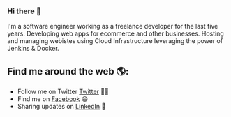 ### Hi there 👋

I'm a software engineer working as a freelance developer for the last five  years. Developing web apps for ecommerce and other businesses. Hosting and managing webistes using Cloud Infrastructure leveraging the power of Jenkins & Docker.

<!-- ![](https://github.com/imajs7/imajs7/blob/main/my-git-cover.png) -->

## Find me around the web 🌎: 


- Follow me on Twitter <a href="https://www.twitter.com/imajs7">Twitter</a> ✍🏾
- Find me on <a href="https://facebook.com/imajs7">Facebook</a> 😄
- Sharing updates on <a href="https://www.linkedin.com/in/imajs7/">LinkedIn</a> 💼


<!--
**imajs7/imajs7** is a ✨ _special_ ✨ repository because its `README.md` (this file) appears on your GitHub profile.

Here are some ideas to get you started:

- 🔭 I’m currently working on ...
- 🌱 I’m currently learning ...
- 👯 I’m looking to collaborate on ...
- 🤔 I’m looking for help with ...
- 💬 Ask me about ...
- 📫 How to reach me: ...
- 😄 Pronouns: ...
- ⚡ Fun fact: ...
-->
